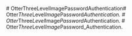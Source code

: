 ﻿﻿# OtterThreeLevelImagePasswordAuthentication#   O t t e r _ T h r e e _ L e v e l _ I m a g e _ P a s s w o r d _ A u t h e n t i c a t i o n .  
 #   O t t e r _ T h r e e _ L e v e l _ I m a g e _ P a s s w o r d _ A u t h e n t i c a t i o n .  
 #   O t t e r _ T h r e e _ L e v e l _ I m a g e _ P a s s w o r d _ A u t h e n t i c a t i o n .  
 